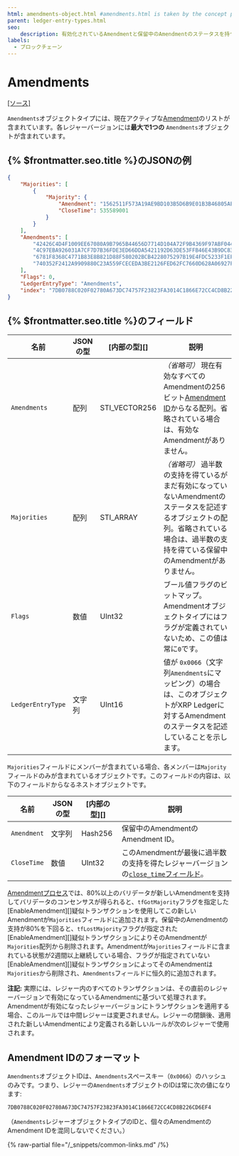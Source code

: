 ```yaml
---
html: amendments-object.html #amendments.html is taken by the concept page
parent: ledger-entry-types.html
seo:
    description: 有効化されているAmendmentと保留中のAmendmentのステータスを持つシングルトンオブジェクトです。
labels:
  - ブロックチェーン
---
```

# Amendments
[[ソース]](https://github.com/XRPLF/rippled/blob/master/src/ripple/protocol/impl/LedgerFormats.cpp#L110-L113 "Source")

`Amendments`オブジェクトタイプには、現在アクティブな[Amendment](../../../../concepts/networks-and-servers/amendments.md)のリストが含まれています。各レジャーバージョンには**最大で1つの** `Amendments`オブジェクトが含まれています。

## {% $frontmatter.seo.title %}のJSONの例

```json
{
    "Majorities": [
        {
            "Majority": {
                "Amendment": "1562511F573A19AE9BD103B5D6B9E01B3B46805AEC5D3C4805C902B514399146",
                "CloseTime": 535589001
            }
        }
    ],
    "Amendments": [
        "42426C4D4F1009EE67080A9B7965B44656D7714D104A72F9B4369F97ABF044EE",
        "4C97EBA926031A7CF7D7B36FDE3ED66DDA5421192D63DE53FFB46E43B9DC8373",
        "6781F8368C4771B83E8B821D88F580202BCB4228075297B19E4FDC5233F1EFDC",
        "740352F2412A9909880C23A559FCECEDA3BE2126FED62FC7660D628A06927F11"
    ],
    "Flags": 0,
    "LedgerEntryType": "Amendments",
    "index": "7DB0788C020F02780A673DC74757F23823FA3014C1866E72CC4CD8B226CD6EF4"
}
```

## {% $frontmatter.seo.title %}のフィールド

| 名前              | JSONの型 | [内部の型][] | 説明 |
|-------------------|-----------|-------------------|-------------|
| `Amendments`      | 配列     | STI_VECTOR256     | _（省略可）_ 現在有効なすべてのAmendmentの256ビット[Amendment ID](../../../../concepts/networks-and-servers/amendments.md)からなる配列。省略されている場合は、有効なAmendmentがありません。 |
| `Majorities`      | 配列     | STI_ARRAY | _（省略可）_ 過半数の支持を得ているがまだ有効になっていないAmendmentのステータスを記述するオブジェクトの配列。省略されている場合は、過半数の支持を得ている保留中のAmendmentがありません。 |
| `Flags`           | 数値    | UInt32    | ブール値フラグのビットマップ。Amendmentオブジェクトタイプにはフラグが定義されていないため、この値は常に`0`です。 |
| `LedgerEntryType` | 文字列    | UInt16    |  値が `0x0066`（文字列`Amendments`にマッピング）の場合は、このオブジェクトがXRP Ledgerに対するAmendmentのステータスを記述していることを示します。 |

`Majorities`フィールドにメンバーが含まれている場合、各メンバーは`Majority`フィールドのみが含まれているオブジェクトです。このフィールドの内容は、以下のフィールドからなるネストオブジェクトです。

| 名前              | JSONの型 | [内部の型][] | 説明 |
|-------------------|-----------|-------------------|-------------|
| `Amendment`       | 文字列    | Hash256           | 保留中のAmendmentのAmendment ID。 |
| `CloseTime`       | 数値    | UInt32            | このAmendmentが最後に過半数の支持を得たレジャーバージョンの[`close_time`フィールド](../ledger-header.md)。 |

[Amendmentプロセス](../../../../concepts/networks-and-servers/amendments.md#amendmentプロセス)では、80%以上のバリデータが新しいAmendmentを支持してバリデータのコンセンサスが得られると、`tfGotMajority`フラグを指定した[EnableAmendment][]疑似トランザクションを使用してこの新しいAmendmentが`Majorities`フィールドに追加されます。保留中のAmendmentの支持が80%を下回ると、`tfLostMajority`フラグが指定された[EnableAmendment][]疑似トランザクションによりそのAmendmentが`Majorities`配列から削除されます。Amendmentが`Majorities`フィールドに含まれている状態が2週間以上継続している場合、フラグが指定されていない[EnableAmendment][]疑似トランザクションによってそのAmendmentは`Majorities`から削除され、`Amendments`フィールドに恒久的に追加されます。

**注記:** 実際には、レジャー内のすべてのトランザクションは、その直前のレジャーバージョンで有効になっているAmendmentに基づいて処理されます。Amendmentが有効になったレジャーバージョンにトランザクションを適用する場合、このルールでは中間レジャーは変更されません。レジャーの閉鎖後、適用された新しいAmendmentにより定義される新しいルールが次のレジャーで使用されます。

## Amendment IDのフォーマット

`Amendments`オブジェクトIDは、`Amendments`スペースキー（`0x0066`）のハッシュのみです。つまり、レジャーの`Amendments`オブジェクトのIDは常に次の値になります:

```
7DB0788C020F02780A673DC74757F23823FA3014C1866E72CC4CD8B226CD6EF4
```

（`Amendments`レジャーオブジェクトタイプのIDと、個々のAmendmentのAmendment IDを混同しないでください。）

{% raw-partial file="/_snippets/common-links.md" /%}

